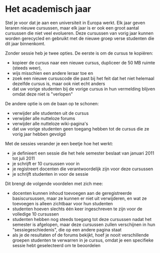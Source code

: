 # Het academisch jaar

Stel je voor dat je aan een universiteit in Europa werkt. Elk jaar geven leraren nieuwe cursussen, maar elk jaar is er ook een groot aantal cursussen die niet veel evolueren. Deze cursussen van vorig jaar kunnen worden gerecycled en gebruikt met de nieuwe groep verse studenten die dit jaar binnenkomt.

Zonder sessie heb je twee opties. De eerste is om de cursus te kopiëren:

* kopieer de cursus naar een nieuwe cursus, dupliceer de 50 MB ruimte \(steeds weer\),
* wijs misschien een andere leraar toe en
* zoek een nieuwe cursuscode die past bij het feit dat het niet helemaal dezelfde cursus is, maar ook niet echt anders
* dat uw vorige studenten bij de vorige cursus in hun vermelding blijven omdat deze niet is "verlopen"

De andere optie is om de baan op te schonen:

* verwijder alle studenten uit de cursus
* verwijder alle nutteloze forums
* verwijder alle nutteloze wiki-pagina's
* dat uw vorige studenten geen toegang hebben tot de cursus die ze vorig jaar hebben gevolgd

Met de sessies verander je een beetje hoe het werkt:

* je definieert een sessie die het hele semester beslaat van januari 2011 tot juli 2011
* je schrijft er 10 cursussen voor in
* je registreert docenten die verantwoordelijk zijn voor deze cursussen
* je schrijft studenten in voor de sessie

Dit brengt de volgende voordelen met zich mee:

* docenten kunnen inhoud toevoegen aan de geregistreerde basiscursussen, maar ze kunnen er niet uit verwijderen, en wat ze toevoegen is alleen zichtbaar voor hun studenten
* studenten hoeven slechts één keer ingeschreven te zijn voor de volledige 10 cursussen
* studenten hebben nog steeds toegang tot deze cursussen nadat het semester is afgelopen, maar deze cursussen zullen verschijnen in hun "sessiegeschiedenis", die op een andere pagina staat
* als je de resultaten of de forums bekijkt, hoef je nooit verschillende groepen studenten te verwarren in je cursus, omdat je een specifieke sessie hebt geselecteerd om te beoordelen

